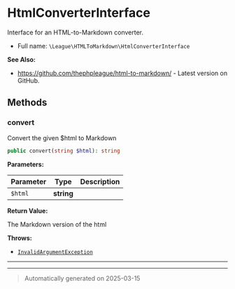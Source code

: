 
# HtmlConverterInterface

Interface for an HTML-to-Markdown converter.



* Full name: `\League\HTMLToMarkdown\HtmlConverterInterface`

**See Also:**

* https://github.com/thephpleague/html-to-markdown/ - Latest version on GitHub.



## Methods


### convert

Convert the given $html to Markdown

```php
public convert(string $html): string
```








**Parameters:**

| Parameter | Type | Description |
|-----------|------|-------------|
| `$html` | **string** |  |


**Return Value:**

The Markdown version of the html



**Throws:**

- [`InvalidArgumentException`](../../InvalidArgumentException.md)



***


***
> Automatically generated on 2025-03-15
